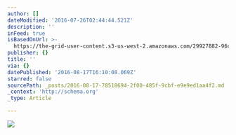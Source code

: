 ```yaml
---
author: []
dateModified: '2016-07-26T02:44:44.521Z'
description: ''
inFeed: true
isBasedOnUrl: >-
  https://the-grid-user-content.s3-us-west-2.amazonaws.com/29927882-96cb-44fe-9964-08e2f9e6a364.jpg
publisher: {}
title: ''
via: {}
datePublished: '2016-08-17T16:10:08.069Z'
starred: false
sourcePath: _posts/2016-08-17-78518694-2f00-485f-9cbf-e9e9ed1aa4f2.md
_context: 'http://schema.org'
_type: Article

---
```

![](https://the-grid-user-content.s3-us-west-2.amazonaws.com/29927882-96cb-44fe-9964-08e2f9e6a364.jpg)